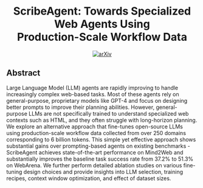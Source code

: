 <div align="center">
  <h1>ScribeAgent: Towards Specialized Web Agents Using <br>Production-Scale Workflow Data</h1>
  <a href="https://arxiv.org/">
    <img src="https://img.shields.io/badge/arXiv-0000.xxxxx-b31b1b.svg" alt="arXiv">
  </a>
</div>

## Abstract

Large Language Model (LLM) agents are rapidly improving to handle increasingly complex web-based tasks. Most of these agents rely on general-purpose, proprietary models like GPT-4 and focus on designing better prompts to improve their planning abilities. However, general-purpose LLMs are not specifically trained to understand specialized web contexts such as HTML, and they often struggle with long-horizon planning. 
We explore an alternative approach that fine-tunes open-source LLMs using production-scale workflow data collected from over  250 domains
corresponding to 6 billion tokens. This simple yet effective approach shows substantial gains over prompting-based  agents on existing benchmarks - ScribeAgent achieves state-of-the-art performance on Mind2Web and substantially improves the baseline task success rate  from 37.2\% to 51.3\%   on WebArena.
We further  perform detailed ablation studies on various fine-tuning design choices and provide  insights into LLM selection, training recipes, context window  optimization, and effect of dataset sizes.
